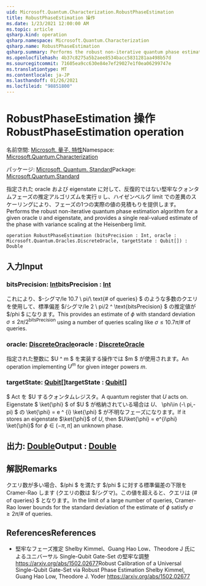 ```yaml
---
uid: Microsoft.Quantum.Characterization.RobustPhaseEstimation
title: RobustPhaseEstimation 操作
ms.date: 1/23/2021 12:00:00 AM
ms.topic: article
qsharp.kind: operation
qsharp.namespace: Microsoft.Quantum.Characterization
qsharp.name: RobustPhaseEstimation
qsharp.summary: Performs the robust non-iterative quantum phase estimation algorithm for a given oracle `U` and eigenstate, and provides a single real-valued estimate of the phase with variance scaling at the Heisenberg limit.
ms.openlocfilehash: 4b37c8275a5b2aee8534bacc5831281aa498b57d
ms.sourcegitcommit: 71605ea9cc630e84e7ef29027e1f0ea06299747e
ms.translationtype: MT
ms.contentlocale: ja-JP
ms.lasthandoff: 01/26/2021
ms.locfileid: "98851800"
---
```

# <a name="robustphaseestimation-operation"></a><span data-ttu-id="64e50-102">RobustPhaseEstimation 操作</span><span class="sxs-lookup"><span data-stu-id="64e50-102">RobustPhaseEstimation operation</span></span>

<span data-ttu-id="64e50-103">名前空間: [Microsoft. 量子. 特性](xref:Microsoft.Quantum.Characterization)</span><span class="sxs-lookup"><span data-stu-id="64e50-103">Namespace: [Microsoft.Quantum.Characterization](xref:Microsoft.Quantum.Characterization)</span></span>

<span data-ttu-id="64e50-104">パッケージ: [Microsoft. Quantum. Standard](https://nuget.org/packages/Microsoft.Quantum.Standard)</span><span class="sxs-lookup"><span data-stu-id="64e50-104">Package: [Microsoft.Quantum.Standard](https://nuget.org/packages/Microsoft.Quantum.Standard)</span></span>


<span data-ttu-id="64e50-105">指定された oracle および eigenstate に対して、反復的ではない堅牢なクォンタムフェーズの推定アルゴリズムを実行 `U` し、ハイゼンベルグ limit での差異のスケーリングにより、フェーズの1つの実際の値の見積もりを提供します。</span><span class="sxs-lookup"><span data-stu-id="64e50-105">Performs the robust non-iterative quantum phase estimation algorithm for a given oracle `U` and eigenstate, and provides a single real-valued estimate of the phase with variance scaling at the Heisenberg limit.</span></span>

```qsharp
operation RobustPhaseEstimation (bitsPrecision : Int, oracle : Microsoft.Quantum.Oracles.DiscreteOracle, targetState : Qubit[]) : Double
```


## <a name="input"></a><span data-ttu-id="64e50-106">入力</span><span class="sxs-lookup"><span data-stu-id="64e50-106">Input</span></span>

### <a name="bitsprecision--int"></a><span data-ttu-id="64e50-107">bitsPrecision: [Int](xref:microsoft.quantum.lang-ref.int)</span><span class="sxs-lookup"><span data-stu-id="64e50-107">bitsPrecision : [Int](xref:microsoft.quantum.lang-ref.int)</span></span>

<span data-ttu-id="64e50-108">これにより、$-シグマ/le 10.7 \ pi/\ text{# of queries} $ のような多数のクエリを使用して、標準偏差 $/シグマ/le 2 \ pi/2 ^ \text{bitsPrecision} $ の推定値が $/phi $ になります。</span><span class="sxs-lookup"><span data-stu-id="64e50-108">This provides an estimate of $\phi$ with standard deviation $\sigma \le 2\pi / 2^\text{bitsPrecision}$ using a number of queries scaling like $\sigma \le 10.7 \pi / \text{# of queries}$.</span></span>


### <a name="oracle--discreteoracle"></a><span data-ttu-id="64e50-109">oracle: [DiscreteOracle](xref:Microsoft.Quantum.Oracles.DiscreteOracle)</span><span class="sxs-lookup"><span data-stu-id="64e50-109">oracle : [DiscreteOracle](xref:Microsoft.Quantum.Oracles.DiscreteOracle)</span></span>

<span data-ttu-id="64e50-110">指定された整数に $U ^ m $ を実装する操作では $m $ が使用されます。</span><span class="sxs-lookup"><span data-stu-id="64e50-110">An operation implementing $U^m$ for given integer powers $m$.</span></span>


### <a name="targetstate--qubit"></a><span data-ttu-id="64e50-111">targetState: [Qubit](xref:microsoft.quantum.lang-ref.qubit)[]</span><span class="sxs-lookup"><span data-stu-id="64e50-111">targetState : [Qubit](xref:microsoft.quantum.lang-ref.qubit)[]</span></span>

<span data-ttu-id="64e50-112">$ Act を $U するクォンタムレジスタ。</span><span class="sxs-lookup"><span data-stu-id="64e50-112">A quantum register that $U$ acts on.</span></span> <span data-ttu-id="64e50-113">Eigenstate $ \ket{\phi} $ of $U $ が格納されている場合は $U、$ \phi\in (-\ pi,-pi) $ の \ket{\phi} = e ^ {i} \ket{\phi} $ が不明なフェーズになります。</span><span class="sxs-lookup"><span data-stu-id="64e50-113">If it stores an eigenstate $\ket{\phi}$ of $U$, then $U\ket{\phi} = e^{i\phi} \ket{\phi}$ for $\phi\in(-\pi,\pi]$ an unknown phase.</span></span>



## <a name="output--double"></a><span data-ttu-id="64e50-114">出力: [Double](xref:microsoft.quantum.lang-ref.double)</span><span class="sxs-lookup"><span data-stu-id="64e50-114">Output : [Double](xref:microsoft.quantum.lang-ref.double)</span></span>



## <a name="remarks"></a><span data-ttu-id="64e50-115">解説</span><span class="sxs-lookup"><span data-stu-id="64e50-115">Remarks</span></span>

<span data-ttu-id="64e50-116">クエリ数が多い場合、$/phi $ を満たす $/phi $ に対する標準偏差の下限を Cramer-Rao します (クエリの数は $/シグマ)。この値を超えると、クエリは {# of queries} $ となります。</span><span class="sxs-lookup"><span data-stu-id="64e50-116">In the limit of a large number of queries, Cramer-Rao lower bounds for the standard deviation of the estimate of $\phi$ satisfy $\sigma \ge 2 \pi / \text{# of queries}$.</span></span>

## <a name="references"></a><span data-ttu-id="64e50-117">References</span><span class="sxs-lookup"><span data-stu-id="64e50-117">References</span></span>

- <span data-ttu-id="64e50-118">堅牢なフェーズ推定 Shelby Kimmel、Guang Hao Low、Theodore J 氏によるユニバーサル Single-Qubit Gate-Set の堅牢な調整 https://arxiv.org/abs/1502.02677</span><span class="sxs-lookup"><span data-stu-id="64e50-118">Robust Calibration of a Universal Single-Qubit Gate-Set via Robust Phase Estimation Shelby Kimmel, Guang Hao Low, Theodore J. Yoder https://arxiv.org/abs/1502.02677</span></span>